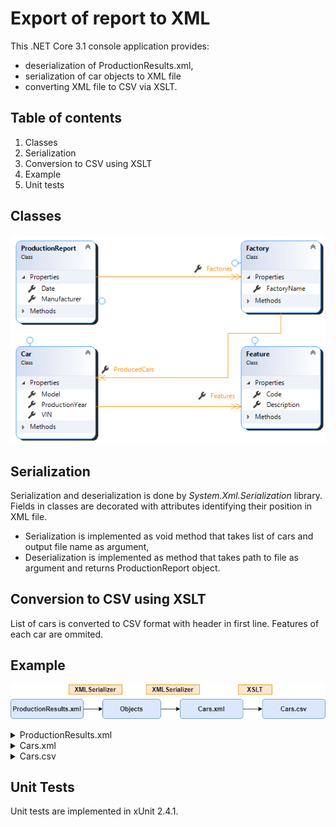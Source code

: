 # Export of report to XML
This .NET Core 3.1 console application provides:
- deserialization of ProductionResults.xml,
- serialization of car objects to XML file
- converting XML file to CSV via XSLT.

## Table of contents
1. Classes
2. Serialization
3. Conversion to CSV using XSLT
4. Example
5. Unit tests

## Classes
![ProductionReport and subclasses](Images/class.png)

## Serialization
Serialization and deserialization is done by *System.Xml.Serialization* library. Fields in classes are decorated with attributes identifying their position in XML file.
- Serialization is implemented as void method that takes list of cars and output file name as argument,
- Deserialization is implemented as method that takes path to file as argument and returns ProductionReport object.

## Conversion to CSV using XSLT
List of cars is converted to CSV format with header in first line. Features of each car are ommited.
## Example

![Application flowchart](Images/diag.png)

<details><summary>ProductionResults.xml</summary>
<p>

```xml
<ProductionReport Manufacturer="Opel" Date="2015-02-18T12:32:02.8036669+01:00">
    <Factories>
        <Factory Name="Monachium Fab">
            <ProducedCars>
                <Car VIN="O002ABC002">
                    <ProductionYear>2007</ProductionYear>
                    <Model>Vectra</Model>
                    <Features>
                        <Feature Code="RXE">Reflektory xenonowe</Feature>
                        <Feature Code="SZW">Sportowe zawieszenie</Feature>
                        <Feature Code="SZD">Szyberdach</Feature>
                    </Features>
                </Car>
                <Car VIN="O004ABC004">
                    <ProductionYear>2005</ProductionYear>
                    <Model>Astra</Model>
                    <Features>
                        <Feature Code="RXE">Reflektory xenonowe</Feature>
                    </Features>
                </Car>
            </ProducedCars>
        </Factory>
    </Factories>
</ProductionReport>
```

</p>
</details>


<details><summary>Cars.xml</summary>
<p>

```xml
<?xml version="1.0"?>
<Cars>
  <Car VIN="O002ABC002">
    <ProductionYear>2007</ProductionYear>
    <Model>Vectra</Model>
    <Features>
      <Feature Code="RXE">Reflektory xenonowe</Feature>
      <Feature Code="SZW">Sportowe zawieszenie</Feature>
      <Feature Code="SZD">Szyberdach</Feature>
    </Features>
  </Car>
  <Car VIN="O004ABC004">
    <ProductionYear>2005</ProductionYear>
    <Model>Astra</Model>
    <Features>
      <Feature Code="RXE">Reflektory xenonowe</Feature>
    </Features>
  </Car>
</Cars>
```

</p>
</details>


<details><summary>Cars.csv</summary>
<p>

```csv
VIN,Rok produkcji,Model
O002ABC002,2007,Vectra
O004ABC004,2005,Astra
```

</p>
</details>

## Unit Tests
Unit tests are implemented in xUnit 2.4.1.